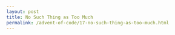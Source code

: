 ```yaml
---
layout: post
title: No Such Thing as Too Much
permalink: /advent-of-code/17-no-such-thing-as-too-much.html
---
```

